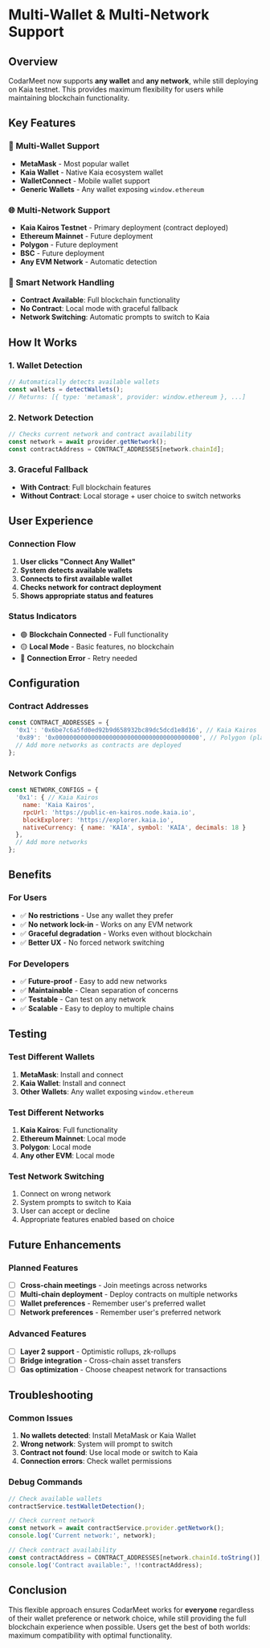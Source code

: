 # Multi-Wallet & Multi-Network Support

## Overview

CodarMeet now supports **any wallet** and **any network**, while still deploying on Kaia testnet. This provides maximum flexibility for users while maintaining blockchain functionality.

## Key Features

### 🔌 Multi-Wallet Support
- **MetaMask** - Most popular wallet
- **Kaia Wallet** - Native Kaia ecosystem wallet  
- **WalletConnect** - Mobile wallet support
- **Generic Wallets** - Any wallet exposing `window.ethereum`

### 🌐 Multi-Network Support
- **Kaia Kairos Testnet** - Primary deployment (contract deployed)
- **Ethereum Mainnet** - Future deployment
- **Polygon** - Future deployment  
- **BSC** - Future deployment
- **Any EVM Network** - Automatic detection

### 🎯 Smart Network Handling
- **Contract Available**: Full blockchain functionality
- **No Contract**: Local mode with graceful fallback
- **Network Switching**: Automatic prompts to switch to Kaia

## How It Works

### 1. Wallet Detection
```javascript
// Automatically detects available wallets
const wallets = detectWallets();
// Returns: [{ type: 'metamask', provider: window.ethereum }, ...]
```

### 2. Network Detection
```javascript
// Checks current network and contract availability
const network = await provider.getNetwork();
const contractAddress = CONTRACT_ADDRESSES[network.chainId];
```

### 3. Graceful Fallback
- **With Contract**: Full blockchain features
- **Without Contract**: Local storage + user choice to switch networks

## User Experience

### Connection Flow
1. **User clicks "Connect Any Wallet"**
2. **System detects available wallets**
3. **Connects to first available wallet**
4. **Checks network for contract deployment**
5. **Shows appropriate status and features**

### Status Indicators
- 🟢 **Blockchain Connected** - Full functionality
- 🟡 **Local Mode** - Basic features, no blockchain
- 🔴 **Connection Error** - Retry needed

## Configuration

### Contract Addresses
```javascript
const CONTRACT_ADDRESSES = {
  '0x1': '0x6be7c6a5fd0ed92b9d658932bc89dc5dcd1e8d16', // Kaia Kairos
  '0x89': '0x0000000000000000000000000000000000000000', // Polygon (placeholder)
  // Add more networks as contracts are deployed
};
```

### Network Configs
```javascript
const NETWORK_CONFIGS = {
  '0x1': { // Kaia Kairos
    name: 'Kaia Kairos',
    rpcUrl: 'https://public-en-kairos.node.kaia.io',
    blockExplorer: 'https://explorer.kaia.io',
    nativeCurrency: { name: 'KAIA', symbol: 'KAIA', decimals: 18 }
  },
  // Add more networks
};
```

## Benefits

### For Users
- ✅ **No restrictions** - Use any wallet they prefer
- ✅ **No network lock-in** - Works on any EVM network
- ✅ **Graceful degradation** - Works even without blockchain
- ✅ **Better UX** - No forced network switching

### For Developers
- ✅ **Future-proof** - Easy to add new networks
- ✅ **Maintainable** - Clean separation of concerns
- ✅ **Testable** - Can test on any network
- ✅ **Scalable** - Easy to deploy to multiple chains

## Testing

### Test Different Wallets
1. **MetaMask**: Install and connect
2. **Kaia Wallet**: Install and connect  
3. **Other Wallets**: Any wallet exposing `window.ethereum`

### Test Different Networks
1. **Kaia Kairos**: Full functionality
2. **Ethereum Mainnet**: Local mode
3. **Polygon**: Local mode
4. **Any other EVM**: Local mode

### Test Network Switching
1. Connect on wrong network
2. System prompts to switch to Kaia
3. User can accept or decline
4. Appropriate features enabled based on choice

## Future Enhancements

### Planned Features
- [ ] **Cross-chain meetings** - Join meetings across networks
- [ ] **Multi-chain deployment** - Deploy contracts on multiple networks
- [ ] **Wallet preferences** - Remember user's preferred wallet
- [ ] **Network preferences** - Remember user's preferred network

### Advanced Features
- [ ] **Layer 2 support** - Optimistic rollups, zk-rollups
- [ ] **Bridge integration** - Cross-chain asset transfers
- [ ] **Gas optimization** - Choose cheapest network for transactions

## Troubleshooting

### Common Issues
1. **No wallets detected**: Install MetaMask or Kaia Wallet
2. **Wrong network**: System will prompt to switch
3. **Contract not found**: Use local mode or switch to Kaia
4. **Connection errors**: Check wallet permissions

### Debug Commands
```javascript
// Check available wallets
contractService.testWalletDetection();

// Check current network
const network = await contractService.provider.getNetwork();
console.log('Current network:', network);

// Check contract availability
const contractAddress = CONTRACT_ADDRESSES[network.chainId.toString()];
console.log('Contract available:', !!contractAddress);
```

## Conclusion

This flexible approach ensures CodarMeet works for **everyone** regardless of their wallet preference or network choice, while still providing the full blockchain experience when possible. Users get the best of both worlds: maximum compatibility with optimal functionality. 